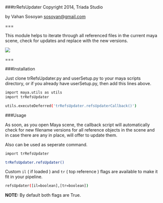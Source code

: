###trRefsUpdater
Copyright 2014, Triada Studio

by Vahan Sosoyan sosoyan@gmail.com

===

This module helps to iterate through all referenced files in the current maya scene, check for updates and replace with the new versions.

![](https://dl.dropboxusercontent.com/u/11663164/shared/trRefsUpdater_Demo.gif)

===

###Installation

Just clone trRefsUpdater.py and userSetup.py to your maya scripts directory, or if you already have userSetup.py, then add this lines above.

```bash
import maya.utils as utils
import trRefsUpdater

utils.executeDeferred('trRefsUpdater.refsUpdaterCallback()')
```

###Usage

As soon, as you open Maya scene, the callback script will automatically check for new filename versions for all  reference objects in the scene and in case there are any in place, will offer to update them.

Also can be used as seperate command.

```bash
import trRefsUpdater

trRefsUpdater.refsUpdater()
```
Custom `il` ( if loaded ) and `tr` ( top reference ) flags are available to make it fit in your pipeline.

```bash
refsUpdater([il=boolean],[tr=boolean])
```

**NOTE:** By default both flags are True.
